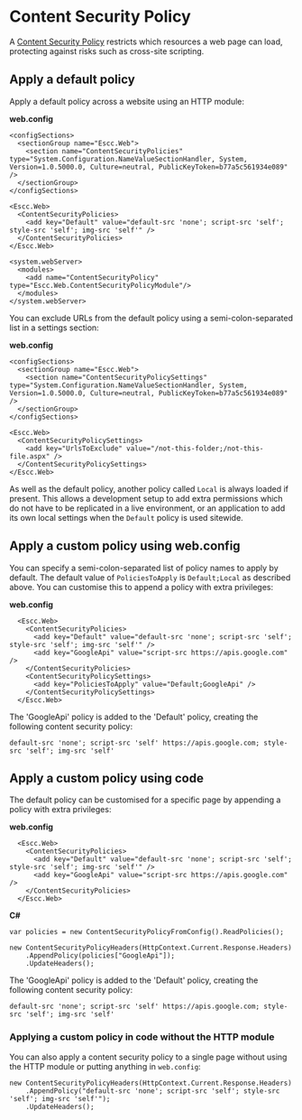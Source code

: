 # Content Security Policy

A [Content Security Policy](http://www.html5rocks.com/en/tutorials/security/content-security-policy/) restricts which resources a web page can load, protecting against risks such as cross-site scripting.

## Apply a default policy
Apply a default policy across a website using an HTTP module:

**web.config**

	<configSections>
	  <sectionGroup name="Escc.Web">
	    <section name="ContentSecurityPolicies" type="System.Configuration.NameValueSectionHandler, System, Version=1.0.5000.0, Culture=neutral, PublicKeyToken=b77a5c561934e089" />
	  </sectionGroup>
	</configSections>
	
	<Escc.Web>
	  <ContentSecurityPolicies>
	    <add key="Default" value="default-src 'none'; script-src 'self'; style-src 'self'; img-src 'self'" />
	  </ContentSecurityPolicies>
	</Escc.Web>
	
	<system.webServer>
	  <modules>
	    <add name="ContentSecurityPolicy" type="Escc.Web.ContentSecurityPolicyModule"/>
	  </modules>
	</system.webServer>

You can exclude URLs from the default policy using a semi-colon-separated list in a settings section:

**web.config**

	<configSections>
	  <sectionGroup name="Escc.Web">
	    <section name="ContentSecurityPolicySettings" type="System.Configuration.NameValueSectionHandler, System, Version=1.0.5000.0, Culture=neutral, PublicKeyToken=b77a5c561934e089" />
	  </sectionGroup>
	</configSections>
	
	<Escc.Web>
	  <ContentSecurityPolicySettings>
		<add key="UrlsToExclude" value="/not-this-folder;/not-this-file.aspx" />
	  </ContentSecurityPolicySettings>
	</Escc.Web>

As well as the default policy, another policy called `Local` is always loaded if present. This allows a development setup to add extra permissions which do not have to be replicated in a live environment, or an application to add its own local settings when the `Default` policy is used sitewide.

## Apply a custom policy using web.config

You can specify a semi-colon-separated list of policy names to apply by default. The default value of `PoliciesToApply` is `Default;Local` as described above. You can customise this to append a policy with extra privileges:

**web.config**

	  <Escc.Web>
	    <ContentSecurityPolicies>
	      <add key="Default" value="default-src 'none'; script-src 'self'; style-src 'self'; img-src 'self'" />
		  <add key="GoogleApi" value="script-src https://apis.google.com" />
	    </ContentSecurityPolicies>
		<ContentSecurityPolicySettings>
		  <add key="PoliciesToApply" value="Default;GoogleApi" />
		</ContentSecurityPolicySettings>
	  </Escc.Web>

The 'GoogleApi' policy is added to the 'Default' policy, creating the following content security policy:

	default-src 'none'; script-src 'self' https://apis.google.com; style-src 'self'; img-src 'self'


## Apply a custom policy using code
The default policy can be customised for a specific page by appending a policy with extra privileges:

**web.config**

	  <Escc.Web>
	    <ContentSecurityPolicies>
	      <add key="Default" value="default-src 'none'; script-src 'self'; style-src 'self'; img-src 'self'" />
		  <add key="GoogleApi" value="script-src https://apis.google.com" />
	    </ContentSecurityPolicies>
	  </Escc.Web>

**C#**

    var policies = new ContentSecurityPolicyFromConfig().ReadPolicies();
    
	new ContentSecurityPolicyHeaders(HttpContext.Current.Response.Headers)
	    .AppendPolicy(policies["GoogleApi"]);
	    .UpdateHeaders();

The 'GoogleApi' policy is added to the 'Default' policy, creating the following content security policy:

	default-src 'none'; script-src 'self' https://apis.google.com; style-src 'self'; img-src 'self'

### Applying a custom policy in code without the HTTP module

You can also apply a content security policy to a single page without using the HTTP module or putting anything in `web.config`:

	new ContentSecurityPolicyHeaders(HttpContext.Current.Response.Headers)
	    .AppendPolicy("default-src 'none'; script-src 'self'; style-src 'self'; img-src 'self'");
	    .UpdateHeaders();


